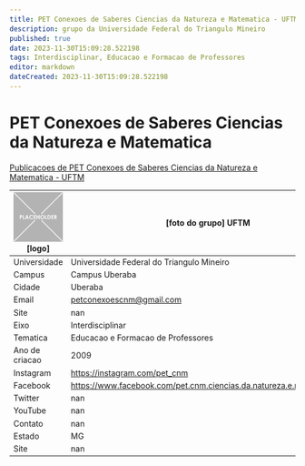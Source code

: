 ```yaml
---
title: PET Conexoes de Saberes Ciencias da Natureza e Matematica - UFTM
description: grupo da Universidade Federal do Triangulo Mineiro
published: true
date: 2023-11-30T15:09:28.522198
tags: Interdisciplinar, Educacao e Formacao de Professores
editor: markdown
dateCreated: 2023-11-30T15:09:28.522198
---
```


# PET Conexoes de Saberes Ciencias da Natureza e Matematica

[Publicacoes de PET Conexoes de Saberes Ciencias da Natureza e Matematica - UFTM](/atividade/268PETConexoesdeSaberesCienciasdaNaturezaeMatematicaUFTM/feed.md)

| ![placeholder.png](/placeholder.png) [logo] | [foto do grupo] UFTM         |
| ------------------------------------------- | ------------------------------------------------- |
| Universidade                                | Universidade Federal do Triangulo Mineiro      |
| Campus                                      | Campus Uberaba            |
| Cidade                                      | Uberaba             |
| Email                                       | petconexoescnm@gmail.com             |
| Site                                        | nan              |
| Eixo                                        | Interdisciplinar              |
| Tematica                                    | Educacao e Formacao de Professores          |
| Ano de criacao                              | 2009        |
| Instagram                                   | https://instagram.com/pet_cnm         |
| Facebook                                    | https://www.facebook.com/pet.cnm.ciencias.da.natureza.e.matematica.4          |
| Twitter                                     | nan           |
| YouTube                                     | nan           |
| Contato                                     | nan         |
| Estado                                      |  MG            |
| Site                                        | nan |
